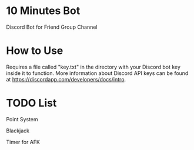 # 10 Minutes Bot
Discord Bot for Friend Group Channel

# How to Use
Requires a file called "key.txt" in the directory with your Discord bot key inside it to function. More information about Discord API keys can be found at https://discordapp.com/developers/docs/intro.

# TODO List
Point System

Blackjack

Timer for AFK

